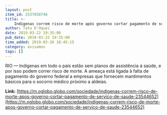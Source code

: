 ```yaml
---
layout: post
item_id: 2537058746
title: >-
    Indígenas correm risco de morte após governo cortar pagamento de serviço de saúde
author: Tatu D'Oquei
date: 2019-03-22 19:35:00
pub_date: 2019-03-22 19:35:00
time_added: 2019-03-26 18:45:15
category: avisamos
tags: []
---
```


RIO — Indígenas em todo o país estão sem planos de assistência à saúde, e por isso podem correr risco de morte. A ameaça está ligada à falta de pagamento do governo federal a empresas que fornecem mantimentos básicos para o socorro médico próximo a aldeias.

**Link:** [https://m.oglobo.globo.com/sociedade/indigenas-correm-risco-de-morte-apos-governo-cortar-pagamento-de-servico-de-saude-23544652](https://m.oglobo.globo.com/sociedade/indigenas-correm-risco-de-morte-apos-governo-cortar-pagamento-de-servico-de-saude-23544652)

